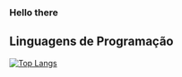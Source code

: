 ### Hello there


## Linguagens de Programação
[![Top Langs](https://github-readme-stats.vercel.app/api/top-langs/?username=gabisnb&layout=compact)](https://github.com/gabisnb/github-readme-stats)

<!--
**JVCA101/JVCA101** is a ✨ _special_ ✨ repository because its `README.md` (this file) appears on your GitHub profile.

Here are some ideas to get you started:

- 🔭 I’m currently working on ...
- 🌱 I’m currently learning ...
- 👯 I’m looking to collaborate on ...
- 🤔 I’m looking for help with ...
- 💬 Ask me about ...
- 📫 How to reach me: ...
- 😄 Pronouns: ...
- ⚡ Fun fact: ...
-->
